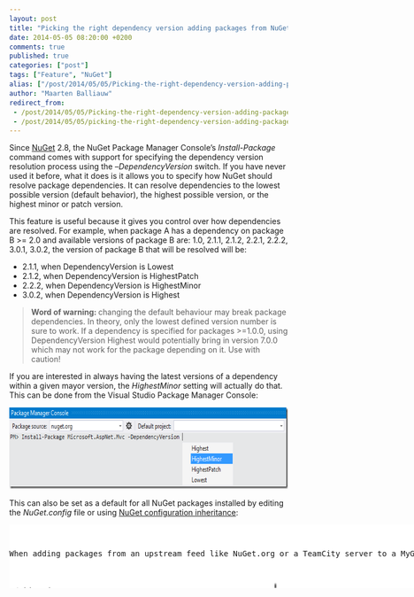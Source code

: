 ```yaml
---
layout: post
title: "Picking the right dependency version adding packages from NuGet.org"
date: 2014-05-05 08:20:00 +0200
comments: true
published: true
categories: ["post"]
tags: ["Feature", "NuGet"]
alias: ["/post/2014/05/05/Picking-the-right-dependency-version-adding-packages-from-NuGet.aspx", "/post/2014/05/05/picking-the-right-dependency-version-adding-packages-from-nuget.aspx"]
author: "Maarten Balliauw"
redirect_from:
 - /post/2014/05/05/Picking-the-right-dependency-version-adding-packages-from-NuGet.aspx.html
 - /post/2014/05/05/picking-the-right-dependency-version-adding-packages-from-nuget.aspx.html
---
```


<p>Since <a href="http://www.nuget.org">NuGet</a> 2.8, the NuGet Package Manager Console’s <em>Install-Package</em> command comes with support for specifying the dependency version resolution process using the –<em>DependencyVersion</em> switch. If you have never used it before, what it does is it allows you to specify how NuGet should resolve package dependencies. It can resolve dependencies to the lowest possible version (default behavior), the highest possible version, or the highest minor or patch version.</p> <p>This feature is useful because it gives you control over how dependencies are resolved. For example, when package A has a dependency on package B &gt;= 2.0 and available versions of package B are: 1.0, 2.1.1, 2.1.2, 2.2.1, 2.2.2, 3.0.1, 3.0.2, the version of package B that will be resolved will be:</p> <ul> <li>2.1.1, when DependencyVersion is Lowest</li> <li>2.1.2, when DependencyVersion is HighestPatch</li> <li>2.2.2, when DependencyVersion is HighestMinor</li> <li>3.0.2, when DependencyVersion is Highest</li></ul> 

<blockquote><strong>Word of warning: </strong>changing the default behaviour&nbsp;may break package dependencies. In theory, only the lowest defined version number is sure to work. If a dependency is specified for packages &gt;=1.0.0, using DependencyVersion Highest would potentially bring in version 7.0.0 which may not work for the package depending on it. Use with caution!

</blockquote>

<p>If you are interested in always having the latest versions of a dependency within a given mayor version, the <em>HighestMinor</em> setting will actually do that. This can be done from the Visual Studio Package Manager Console:</p> <p><a href="/images/image_95.png"><img width="680" height="147" title="image" style="border: 0px currentColor; border-image: none; padding-top: 0px; padding-right: 0px; padding-left: 0px; display: inline; background-image: none;" alt="NuGet select dependency version resolution strategy" src="/images/image_thumb_93.png" border="0"></a></p> <p>This can also be set as a default for all NuGet packages installed by editing the <em>NuGet.config</em> file or using <a href="http://blog.maartenballiauw.be/post/2014/03/11/NuGet-Configuration-File-inheritance-is-awesome.aspx">NuGet configuration inheritance</a>:</p> <div class="wlWriterEditableSmartContent" id="scid:9D7513F9-C04C-4721-824A-2B34F0212519:ffec70ef-b2b0-4a2f-b20c-a0e9ef1effd7" style="margin: 0px; padding: 0px; float: none; display: inline;"><pre style="width: 836px; height: 114px; overflow: auto; background-color: white;"><div><!--

Code highlighting produced by Actipro CodeHighlighter (freeware)
http://www.CodeHighlighter.com/

--><span style="color: rgb(0, 0, 255);">&lt;</span><span style="color: rgb(128, 0, 0);">configuration</span><span style="color: rgb(0, 0, 255);">&gt;</span><span style="color: rgb(0, 0, 0);">
  </span><span style="color: rgb(0, 0, 255);">&lt;</span><span style="color: rgb(128, 0, 0);">config</span><span style="color: rgb(0, 0, 255);">&gt;</span><span style="color: rgb(0, 0, 0);">
    </span><span style="color: rgb(0, 0, 255);">&lt;</span><span style="color: rgb(128, 0, 0);">add </span><span style="color: rgb(255, 0, 0);">key</span><span style="color: rgb(0, 0, 255);">="DependencyVersion"</span><span style="color: rgb(255, 0, 0);"> value</span><span style="color: rgb(0, 0, 255);">="HighestPatch"</span><span style="color: rgb(255, 0, 0);"> </span><span style="color: rgb(0, 0, 255);">/&gt;</span><span style="color: rgb(0, 0, 0);">
  </span><span style="color: rgb(0, 0, 255);">&lt;/</span><span style="color: rgb(128, 0, 0);">config</span><span style="color: rgb(0, 0, 255);">&gt;</span><span style="color: rgb(0, 0, 0);">
</span><span style="color: rgb(0, 0, 255);">&lt;/</span><span style="color: rgb(128, 0, 0);">configuration</span><span style="color: rgb(0, 0, 255);">&gt;</span></div></pre><!-- Code inserted with Steve Dunn's Windows Live Writer Code Formatter Plugin.  http://dunnhq.com --></div>
<p>When adding packages from an upstream feed like NuGet.org or a TeamCity server to a MyGet feed, this setting is available as well:</p>
<p><a href="/images/image_96.png"><img width="484" height="413" title="Specify DependencyVersion switch with MyGet" style="border: 0px currentColor; border-image: none; padding-top: 0px; padding-right: 0px; padding-left: 0px; display: inline; background-image: none;" alt="Specify DependencyVersion switch with MyGet" src="/images/image_thumb_94.png" border="0"></a></p>
<p>This should greatly help in getting your preferred packages installed instead of having to install and manually update dependency versions to the required version for your project. For more information about the DependencyVersion switch, do check the <a href="http://docs.nuget.org/docs/reference/package-manager-console-powershell-reference#Install-Package">NuGet documentation</a>.</p>
<p><em>Happy packaging!</em></p>

{% include imported_disclaimer.html %}

